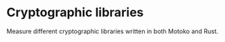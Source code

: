# Cryptographic libraries

Measure different cryptographic libraries written in both Motoko and Rust.

